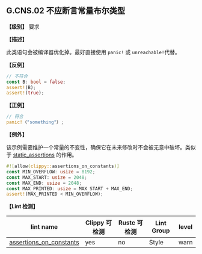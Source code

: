 ## G.CNS.02 不应断言常量布尔类型

**【级别】** 要求

**【描述】**

此类语句会被编译器优化掉。最好直接使用 `panic!` 或 `unreachable!`代替。

**【反例】**

```rust
// 不符合
const B: bool = false;
assert!(B);
assert!(true);
```

**【正例】**

```rust
// 符合
panic!（"something"）;
```

**【例外】**

该示例需要维护一个常量的不变性，确保它在未来修改时不会被无意中破坏。类似于 [static_assertions](https://docs.rs/static_assertions/1.1.0/static_assertions/) 的作用。

```rust
#![allow(clippy::assertions_on_constants)]
const MIN_OVERFLOW: usize = 8192;
const MAX_START: usize = 2048;
const MAX_END: usize = 2048;
const MAX_PRINTED: usize = MAX_START + MAX_END;
assert!(MAX_PRINTED < MIN_OVERFLOW);
```

**【Lint 检测】**

| lint name | Clippy 可检测 | Rustc 可检测 | Lint Group | level |
| ------ | ---- | --------- | ------ | ------ | 
| [assertions_on_constants](https://rust-lang.github.io/rust-clippy/master/#assertions_on_constants) | yes| no | Style | warn |

